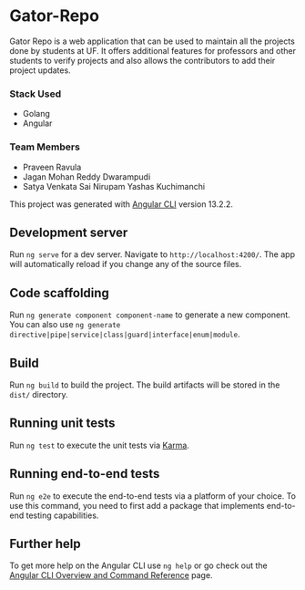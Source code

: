 # Gator-Repo

Gator Repo is a web application that can be used to maintain all the projects done by students at UF. It offers additional features for professors and other students to verify projects and also allows the contributors to add their project updates.

### Stack Used

- Golang
- Angular

### Team Members

- Praveen Ravula
- Jagan Mohan Reddy Dwarampudi
- Satya Venkata Sai Nirupam Yashas Kuchimanchi

This project was generated with [Angular CLI](https://github.com/angular/angular-cli) version 13.2.2.

## Development server

Run `ng serve` for a dev server. Navigate to `http://localhost:4200/`. The app will automatically reload if you change any of the source files.

## Code scaffolding

Run `ng generate component component-name` to generate a new component. You can also use `ng generate directive|pipe|service|class|guard|interface|enum|module`.

## Build

Run `ng build` to build the project. The build artifacts will be stored in the `dist/` directory.

## Running unit tests

Run `ng test` to execute the unit tests via [Karma](https://karma-runner.github.io).

## Running end-to-end tests

Run `ng e2e` to execute the end-to-end tests via a platform of your choice. To use this command, you need to first add a package that implements end-to-end testing capabilities.

## Further help

To get more help on the Angular CLI use `ng help` or go check out the [Angular CLI Overview and Command Reference](https://angular.io/cli) page.
